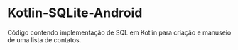 # Kotlin-SQLite-Android
Código contendo implementação de SQL em Kotlin para criação e manuseio de uma lista de contatos.

